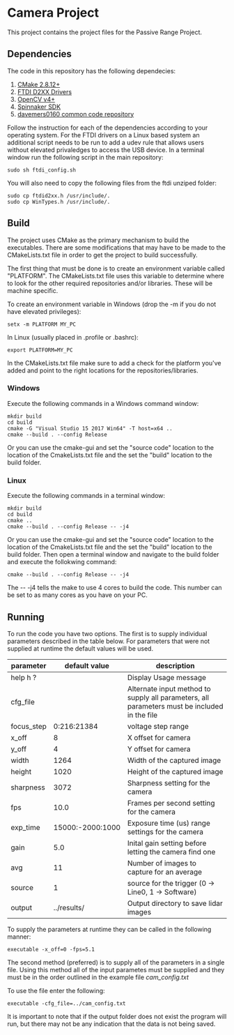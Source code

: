 # Camera  Project

This project contains the project files for the Passive Range Project.


## Dependencies

The code in this repository has the following dependecies:

1. [CMake 2.8.12+](https://cmake.org/download/)
2. [FTDI D2XX Drivers](https://www.ftdichip.com/Drivers/D2XX.htm)
3. [OpenCV v4+](https://opencv.org/releases/)
4. [Spinnaker SDK](https://www.flir.com/products/spinnaker-sdk/)
5. [davemers0160 common code repository](https://github.com/davemers0160/Common)

Follow the instruction for each of the dependencies according to your operating system.  For the FTDI drivers on a Linux based system an additional script needs to be run to add a udev rule that allows users without elevated privaledges to access the USB device.  In a terminal window run the following script in the main repository:

```
sudo sh ftdi_config.sh
```

You will also need to copy the following files from the ftdi unziped folder:

```
sudo cp ftdid2xx.h /usr/include/.
sudo cp WinTypes.h /usr/include/.
```

## Build

The project uses CMake as the primary mechanism to build the executables.  There are some modifications that may have to be made to the CMakeLists.txt file in order to get the project to build successfully.

The first thing that must be done is to create an environment variable called "PLATFORM".  The CMakeLists.txt file uses this variable to determine where to look for the other required repositories and/or libraries.  These will be machine specific.

To create an environment variable in Windows (drop the -m if you do not have elevated privileges):
```
setx -m PLATFORM MY_PC
```

In Linux (usually placed in .profile or .bashrc):
```
export PLATFORM=MY_PC
```

In the CMakeLists.txt file make sure to add a check for the platform you've added and point to the right locations for the repositories/libraries.

### Windows

Execute the following commands in a Windows command window:

```
mkdir build
cd build
cmake -G "Visual Studio 15 2017 Win64" -T host=x64 ..
cmake --build . --config Release
```

Or you can use the cmake-gui and set the "source code" location to the location of the CmakeLists.txt file and the set the "build" location to the build folder. 

### Linux

Execute the following commands in a terminal window:

```
mkdir build
cd build
cmake ..
cmake --build . --config Release -- -j4
```

Or you can use the cmake-gui and set the "source code" location to the location of the CmakeLists.txt file and the set the "build" location to the build folder. Then open a terminal window and navigate to the build folder and execute the follokwing command:

```
cmake --build . --config Release -- -j4
```

The -- -j4 tells the make to use 4 cores to build the code.  This number can be set to as many cores as you have on your PC.

## Running

To run the code you have two options.  The first is to supply individual parameters described in the table below.  For parameters that were not supplied at runtime the default values will be used.


parameter | default value | description |
| --- | --- | --- |
help h ?   |  | Display Usage message
cfg_file   |  | Alternate input method to supply all parameters, all parameters must be included in the file
focus_step | 0:216:21384 | voltage step range
x_off      | 8 | X offset for camera
y_off      | 4 | Y offset for camera
width      | 1264 | Width of the captured image
height     | 1020 | Height of the captured image
sharpness  | 3072 | Sharpness setting for the camera
fps        | 10.0 | Frames per second setting for the camera
exp_time   | 15000:-2000:1000 | Exposure time (us) range settings for the camera
gain       | 5.0 | Inital gain setting before letting the camera find one
avg        | 11 | Number of images to capture for an average
source     | 1  | source for the trigger (0 -> Line0, 1 -> Software)
output     | ../results/       | Output directory to save lidar images


To supply the parameters at runtime they can be called in the following manner:

```
executable -x_off=0 -fps=5.1
```

The second method (preferred) is to supply all of the parameters in a single file.  Using this method all of the input parametes must be supplied and they must be in the order outlined in the example file *cam_config.txt*

To use the file enter the following:

```
executable -cfg_file=../cam_config.txt
```

It is important to note that if the output folder does not exist the program will run, but there may not be any indication that the data is not being saved.
